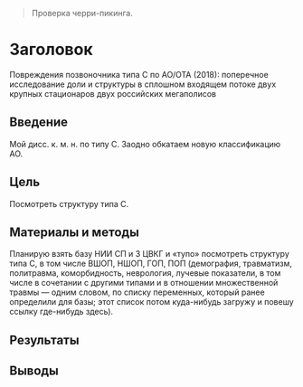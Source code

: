 > Проверка черри-пикинга.

# Заголовок
Повреждения позвоночника типа C по AO/OTA (2018): поперечное исследование доли и структуры в сплошном входящем потоке двух крупных стационаров двух российских мегаполисов

## Введение
Мой дисс. к. м. н. по типу C. Заодно обкатаем новую классификацию AO.

## Цель
Посмотреть структуру типа C.

## Материалы и методы
Планирую взять базу НИИ СП и 3 ЦВКГ и «тупо» посмотреть структуру типа C, в том числе ВШОП, НШОП, ГОП, ПОП (демография, травматизм, политравма, коморбидность, неврология, лучевые показатели, в том числе в сочетании с другими типами и в отношении множественной травмы — одним словом, по списку переменных, который ранее определили для базы; этот список потом куда-нибудь загружу и повешу ссылку где-нибудь здесь). 

## Результаты

## Выводы